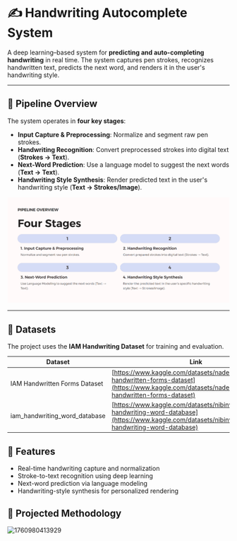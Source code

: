 # ✍️ Handwriting Autocomplete System

A deep learning–based system for **predicting and auto-completing handwriting** in real time. The system captures pen strokes, recognizes handwritten text, predicts the next word, and renders it in the user's handwriting style.

---

## 🧩 Pipeline Overview

The system operates in **four key stages**:

- **Input Capture & Preprocessing**: Normalize and segment raw pen strokes.
- **Handwriting Recognition**: Convert preprocessed strokes into digital text (**Strokes → Text**).
- **Next-Word Prediction**: Use a language model to suggest the next words (**Text → Text**).
- **Handwriting Style Synthesis**: Render predicted text in the user's handwriting style (**Text → Strokes/Image**).

![1760980679239](image/README/1760980679239.png)

---

## 📂 Datasets

The project uses the **IAM Handwriting Dataset** for training and evaluation.

| Dataset                  | Link      |
| ------------------------ | ------------------ |
| IAM Handwritten Forms Dataset | [https://www.kaggle.com/datasets/naderabdalghani/iam-handwritten-forms-dataset](https://www.kaggle.com/datasets/naderabdalghani/iam-handwritten-forms-dataset) |
| iam_handwriting_word_database | [https://www.kaggle.com/datasets/nibinv23/iam-handwriting-word-database](https://www.kaggle.com/datasets/nibinv23/iam-handwriting-word-database) |

## 🚀 Features

* Real-time handwriting capture and normalization
* Stroke-to-text recognition using deep learning
* Next-word prediction via language modeling
* Handwriting-style synthesis for personalized rendering

## 🚀 Projected Methodology

![1760980413929](image/README/1760980413929.png)
